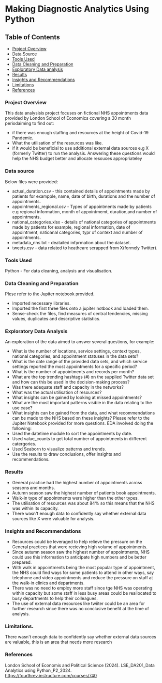 # Making Diagnostic Analytics Using Python
## Table of Contents
- [Project Overview](project-overview)
- [Data Source](data-source)
- [Tools Used](tools-used)
- [Data Cleaning and Preparation](data-cleaning-and-preparation)
- [Exploratory Data analysis](exploratory-data-analysis)
- [Results](results)
- [Insights and Recommendations](insights-and-recommendations)
- [Limitations](limitations)
- [References](references)
### Project Overview
This data analysisis project focuses on fictional NHS appointments data provided by London School of Economics covering a 30 month periodaiming to find out:  
- if there was enough staffing and resources at the height of Covid-19 Pandemic.
- What the utilisation of the resources was like.
- if it would be beneficial to use additional external data sources e.g X (formerly Twitter) to run the analysis.
Answering these questions would help the NHS budget better and allocate resouces appropriateley

### Data source
Below files were provided:
- actual_duration.csv - this contained details of appointments made by patients for exampple, name, date of birth, durations and the number of appointments.
- appointments_regional.csv - Types of appointments made by patients e.g regional information, month of appointmemt, duration,and number of appointments.
- national_categories.xlsx - details of national categories of appointments made by patients for example, regional information, date of appointment, natioanal categories, typr of context and number of appointments.
- metadata_nhs.txt - deatailed infprmation about the dataset.
- tweets.csv - data related to heathcare scrapped from X(formely Twitter).

### Tools Used
Python - For data cleaning, analysis and visualisation.

### Data Cleaning and Preparation
Plese refer to the Jupiter notebook provided.
- Imported necessary libraries.
- Imported the first three files onto a jupiter notbook and loaded them.
- Sense-check the files, find measures of central tendencies, missing values, duplicates and descriptive statistics.

### Exploratory Data Analysis
 An exploration of the data aimed to answer several questions, for example:
 - What is the number of locations, service settings, context types, national categories, and appointment statuses in the data sets?
 - What is the date range of the provided data sets, and which service settings reported the most appointments for a specific period?
 - What is the number of appointments and records per month?
 - What are the top trending hashtags (#) on the supplied Twitter data set and how can this be used in the decision-making process?
 - Was there adequate staff and capacity in the networks?
 - What was the actual utilisation of resources?
 - What insights can be gained by looking at missed appointments?
 - What are the most important patterns visible in the data relating to the use case? 
  - What insights can be gained from the data, and what recommendations can be made to the NHS based on these insights?
 Please refer to the Jupiter Notebook provided for more questions.
EDA involved doing the following:
- Used the datetime module to sort the appointments by date.
- Used value_counts to get total number of appointments in diifferent catergories.
- Used Seaborn to visualize patterns and trends.
- Use the results to draw conclusions, offer insights and recommendations.

### Results
 - General practice had the highest number of appointments across seasons and 
months.
 - Autumn season saw the highest number of patients book appointments. 
 - Walk-in type of appointments were higher than the other types.
 - The utilisation of resources was about 84% so this means that the NHS was within its capacity. 
 - There wasn't enough data to confidently say whether external data sources like X were 
valuable for analysis. 
### Insights and Recommendations
- Resources could be leveraged to help relieve the pressure on the General practices that were recieving high volume of appointments.
- Since autumn season saw the highest number of appointments, NHS could use this information to anticipate high numbers and be better prepared.
- With walk in appointments being the most popular type of appointment, the NHS could find ways for some patients to attend in other ways, say telephone and video appointments and reduce the pressure on staff at the walk-in clinics and departments.
- There was no need to employ more staff since tge NHS was operating within capacity but some staff in less busy areas could be reallocated to busy departments to help their colleagues.
- The use of external data resources like twiiter could be an area for further research since there was no conclusive benefit at the time of analysis.

### Limitations.
There wasn't enough data to confidently say whether external data sources are 
valuable, this is an area that needs more research
  
 ### References
  London School of Economis and Political Science (2024). LSE_DA201_Data Analytics using Python_P2_2024. https://fourthrev.instructure.com/courses/740





 
